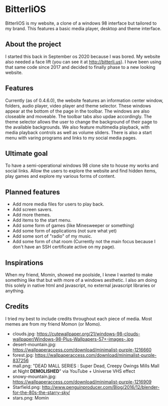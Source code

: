 # BitterliOS
BitterliOS is my website, a clone of a windows 98 interface but tailored to my brand. This features a basic media player, desktop and theme interface.

## About the project
I started this back in September os 2020 because I was bored. My website also needed a face lift (you can see it at http://bitterli.us). I have been using that same code since 2017 and decided to finally phase to a new looking website.

## Features
Currently (as of 0.4.6.0), the website features an information center window, folders, audio player, video player and theme selector. These windows appear at the bottom of the page in the toolbar. The windows are also closeable and moveable. The toolbar tabs also updae accordingly. The theme selector allows the user to change the background of their page to the available backgrounds. We also feature multimedia playback, with media playback controls as well as volume sliders. There is also a start menu with varing programs and links to my social media pages.

## Ultimate goal
To have a semi-operational windows 98 clone site to house my works and social links. Allow the users to explore the website and find hidden items, play games and explore my various forms of content.

## Planned features
- Add more media files for users to play back.
- Add screen savers.
- Add more themes.
- Add items to the start menu.
- Add some form of games (like Minesweeper or something)
- Add some form of applications (not sure what yet)
- Add some sort of "radio" of my music.
- Add some form of chat room (Currently not the main focus because I don't have an SSH certificate active on my page).

## Inspirations
When my friend, Momin, showed me poolside, I knew I wanted to make something like that but with more of a windows aesthetic. I also am doing this solely in native html and javascript, no external javascript libraries or anything.

## Credits
I tried my best to include credits throughout each piece of media. Most memes are from my friend Momon (or Momo).

- clouds.jpg: https://cutewallpaper.org/21/windows-98-clouds-wallpaper/Windows-98-Plus-Wallpapers-57+-images-.jpg
- desert-mountain.jpg: https://wallpaperaccess.com/download/minimalist-purple-1216660
- forest.jpg: https://wallpaperaccess.com/download/minimalist-purple-837256
- mall.png: "DEAD MALL SERIES : Super Dead, Creepy Owings Mills Mall at Night **DEMOLISHED**" via YouTube + Universe VHS effect
- snowy-mountain.jpg: https://wallpaperaccess.com/download/minimalist-purple-1216909
- Starfield.png: http://www.penguinproducer.com/Blog/2016/12/blender-for-the-80s-the-starry-sky/
- stars.png: Momin
